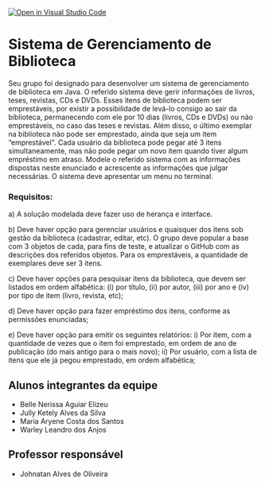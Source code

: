 [![Open in Visual Studio Code](https://classroom.github.com/assets/open-in-vscode-718a45dd9cf7e7f842a935f5ebbe5719a5e09af4491e668f4dbf3b35d5cca122.svg)](https://classroom.github.com/online_ide?assignment_repo_id=12568202&assignment_repo_type=AssignmentRepo)
# Sistema de Gerenciamento de Biblioteca
Seu grupo foi designado para desenvolver um sistema de gerenciamento de biblioteca em Java. O
referido sistema deve gerir informações de livros, teses, revistas, CDs e DVDs. Esses itens de
biblioteca podem ser emprestáveis, por existir a possibilidade de levá-lo consigo ao sair da
biblioteca, permanecendo com ele por 10 dias (livros, CDs e DVDs) ou não emprestáveis, no caso
das teses e revistas. Além disso, o último exemplar na biblioteca não pode ser emprestado, ainda
que seja um item “emprestável". Cada usuário da biblioteca pode pegar até 3 itens simultaneamente,
mas não pode pegar um novo item quando tiver algum empréstimo em atraso. Modele o referido
sistema com as informações dispostas neste enunciado e acrescente as informações que julgar
necessárias. O sistema deve apresentar um menu no terminal.

### Requisitos:

a) A solução modelada deve fazer uso de herança e interface.

b) Deve haver opção para gerenciar usuários e quaisquer dos itens sob gestão da biblioteca
(cadastrar, editar, etc). O grupo deve popular a base com 3 objetos de cada, para fins de teste, e
atualizar o GitHub com as descrições dos referidos objetos. Para os emprestáveis, a quantidade
de exemplares deve ser 3 itens.

c) Deve haver opções para pesquisar itens da biblioteca, que devem ser listados em ordem
alfabética: (i) por título, (ii) por autor, (iii) por ano e (iv) por tipo de item (livro, revista, etc);

d) Deve haver opção para fazer empréstimo dos itens, conforme as permissões enunciadas;

e) Deve haver opção para emitir os seguintes relatórios:
i) Por item, com a quantidade de vezes que o item foi emprestado, em ordem de ano de
publicação (do mais antigo para o mais novo);
ii) Por usuário, com a lista de itens que ele já pegou emprestado, em ordem alfabética;

## Alunos integrantes da equipe

* Belle Nerissa Aguiar Elizeu
* Jully Ketely Alves da Silva
* Maria Aryene Costa dos Santos
* Warley Leandro dos Anjos 

## Professor responsável 

* Johnatan Alves de Oliveira

